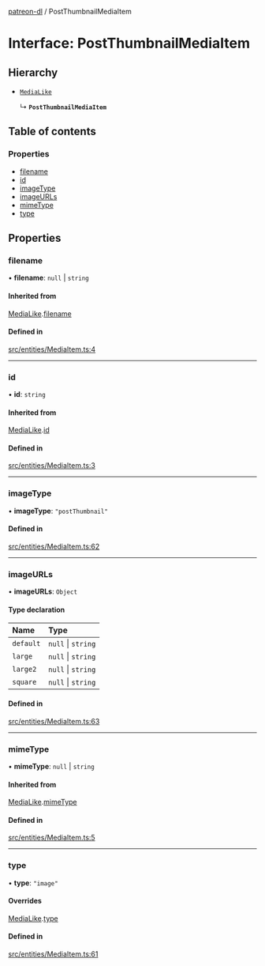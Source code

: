 [patreon-dl](../README.md) / PostThumbnailMediaItem

# Interface: PostThumbnailMediaItem

## Hierarchy

- [`MediaLike`](MediaLike.md)

  ↳ **`PostThumbnailMediaItem`**

## Table of contents

### Properties

- [filename](PostThumbnailMediaItem.md#filename)
- [id](PostThumbnailMediaItem.md#id)
- [imageType](PostThumbnailMediaItem.md#imagetype)
- [imageURLs](PostThumbnailMediaItem.md#imageurls)
- [mimeType](PostThumbnailMediaItem.md#mimetype)
- [type](PostThumbnailMediaItem.md#type)

## Properties

### filename

• **filename**: ``null`` \| `string`

#### Inherited from

[MediaLike](MediaLike.md).[filename](MediaLike.md#filename)

#### Defined in

[src/entities/MediaItem.ts:4](https://github.com/patrickkfkan/patreon-dl/blob/e9fb122/src/entities/MediaItem.ts#L4)

___

### id

• **id**: `string`

#### Inherited from

[MediaLike](MediaLike.md).[id](MediaLike.md#id)

#### Defined in

[src/entities/MediaItem.ts:3](https://github.com/patrickkfkan/patreon-dl/blob/e9fb122/src/entities/MediaItem.ts#L3)

___

### imageType

• **imageType**: ``"postThumbnail"``

#### Defined in

[src/entities/MediaItem.ts:62](https://github.com/patrickkfkan/patreon-dl/blob/e9fb122/src/entities/MediaItem.ts#L62)

___

### imageURLs

• **imageURLs**: `Object`

#### Type declaration

| Name | Type |
| :------ | :------ |
| `default` | ``null`` \| `string` |
| `large` | ``null`` \| `string` |
| `large2` | ``null`` \| `string` |
| `square` | ``null`` \| `string` |

#### Defined in

[src/entities/MediaItem.ts:63](https://github.com/patrickkfkan/patreon-dl/blob/e9fb122/src/entities/MediaItem.ts#L63)

___

### mimeType

• **mimeType**: ``null`` \| `string`

#### Inherited from

[MediaLike](MediaLike.md).[mimeType](MediaLike.md#mimetype)

#### Defined in

[src/entities/MediaItem.ts:5](https://github.com/patrickkfkan/patreon-dl/blob/e9fb122/src/entities/MediaItem.ts#L5)

___

### type

• **type**: ``"image"``

#### Overrides

[MediaLike](MediaLike.md).[type](MediaLike.md#type)

#### Defined in

[src/entities/MediaItem.ts:61](https://github.com/patrickkfkan/patreon-dl/blob/e9fb122/src/entities/MediaItem.ts#L61)
